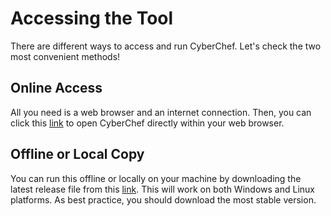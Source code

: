 # Accessing the Tool

There are different ways to access and run CyberChef. Let's check the two most convenient methods!

## Online Access

All you need is a web browser and an internet connection. Then, you can click this [link](https://gchq.github.io/CyberChef) to open CyberChef directly within your web browser.

## Offline or Local Copy

You can run this offline or locally on your machine by downloading the latest release file from this [link](https://github.com/gchq/CyberChef/releases). This will work on both Windows and <span style="color: inherit;">Linux</span> platforms. As best practice, you should download the most stable version.
